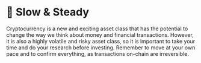 # 🐢 Slow & Steady

Cryptocurrency is a new and exciting asset class that has the potential to change the way we think about money and financial transactions. However, it is also a highly volatile and risky asset class, so it is important to take your time and do your research before investing. Remember to move at your own pace and to confirm everything, as transactions on-chain are irreversible.
